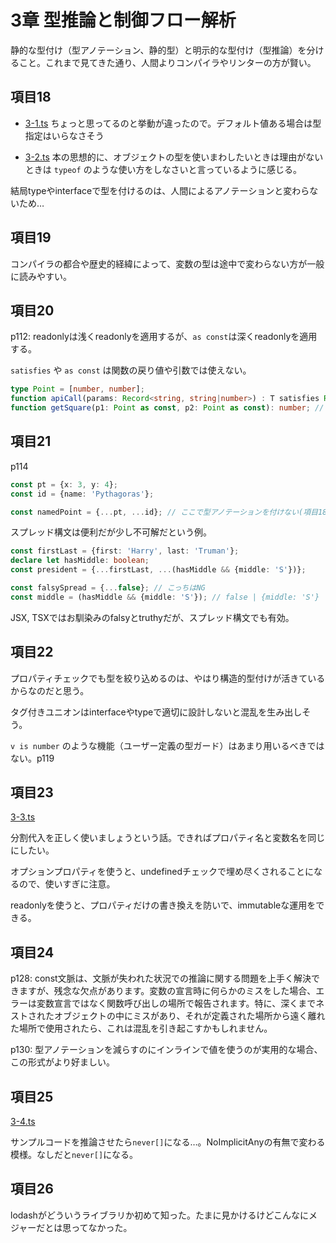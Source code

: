 # 3章 型推論と制御フロー解析

静的な型付け（型アノテーション、静的型）と明示的な型付け（型推論）を分けること。これまで見てきた通り、人間よりコンパイラやリンターの方が賢い。

## 項目18

- [3-1.ts](https://github.com/chaploud/EffectiveTypeScript/blob/main/takemura/chapter3/3-1.ts) ちょっと思ってるのと挙動が違ったので。デフォルト値ある場合は型指定はいらなさそう

- [3-2.ts](https://github.com/chaploud/EffectiveTypeScript/blob/main/takemura/chapter3/3-2.ts) 本の思想的に、オブジェクトの型を使いまわしたいときは理由がないときは `typeof` のような使い方をしなさいと言っているように感じる。

結局typeやinterfaceで型を付けるのは、人間によるアノテーションと変わらないため…


## 項目19

コンパイラの都合や歴史的経緯によって、変数の型は途中で変わらない方が一般に読みやすい。

## 項目20

p112: readonlyは浅くreadonlyを適用するが、`as const`は深くreadonlyを適用する。

`satisfies` や `as const` は関数の戻り値や引数では使えない。

```TypeScript
type Point = [number, number];
function apiCall(params: Record<string, string|number>) : T satisfies Record<string, Point>; // NG
function getSquare(p1: Point as const, p2: Point as const): number; // NG
```

## 項目21

p114

```TypeScript
const pt = {x: 3, y: 4};
const id = {name: 'Pythagoras'};

const namedPoint = {...pt, ...id}; // ここで型アノテーションを付けない(項目18)
```

スプレッド構文は便利だが少し不可解だという例。

```TypeScript
const firstLast = {first: 'Harry', last: 'Truman'};
declare let hasMiddle: boolean;
const president = {...firstLast, ...(hasMiddle && {middle: 'S'})};

const falsySpread = {...false}; // こっちはNG
const middle = (hasMiddle && {middle: 'S'}); // false | {middle: 'S'}
```

JSX, TSXではお馴染みのfalsyとtruthyだが、スプレッド構文でも有効。

## 項目22

プロパティチェックでも型を絞り込めるのは、やはり構造的型付けが活きているからなのだと思う。

タグ付きユニオンはinterfaceやtypeで適切に設計しないと混乱を生み出しそう。

`v is number` のような機能（ユーザー定義の型ガード）はあまり用いるべきではない。p119

## 項目23

[3-3.ts](https://github.com/chaploud/EffectiveTypeScript/blob/main/takemura/chapter3/3-3.ts)

分割代入を正しく使いましょうという話。できればプロパティ名と変数名を同じにしたい。

オプションプロパティを使うと、undefinedチェックで埋め尽くされることになるので、使いすぎに注意。

readonlyを使うと、プロパティだけの書き換えを防いで、immutableな運用をできる。


## 項目24

p128: const文脈は、文脈が失われた状況での推論に関する問題を上手く解決できますが、残念な欠点があります。変数の宣言時に何らかのミスをした場合、エラーは変数宣言ではなく関数呼び出しの場所で報告されます。特に、深くまでネストされたオブジェクトの中にミスがあり、それが定義された場所から遠く離れた場所で使用されたら、これは混乱を引き起こすかもしれません。

p130: 型アノテーションを減らすのにインラインで値を使うのが実用的な場合、この形式がより好ましい。

## 項目25

[3-4.ts](https://github.com/chaploud/EffectiveTypeScript/blob/main/takemura/chapter3/3-4.ts)

サンプルコードを推論させたら`never[]`になる…。NoImplicitAnyの有無で変わる模様。なしだと`never[]`になる。

## 項目26

lodashがどういうライブラリか初めて知った。たまに見かけるけどこんなにメジャーだとは思ってなかった。
